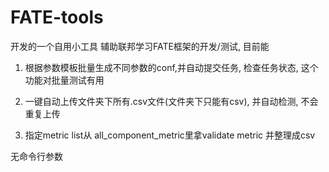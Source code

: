 # FATE-tools

开发的一个自用小工具 辅助联邦学习FATE框架的开发/测试, 目前能

1. 根据参数模板批量生成不同参数的conf,并自动提交任务, 检查任务状态, 这个功能对批量测试有用

2. 一键自动上传文件夹下所有.csv文件(文件夹下只能有csv), 并自动检测, 不会重复上传

3. 指定metric list从 all_component_metric里拿validate metric 并整理成csv

无命令行参数
